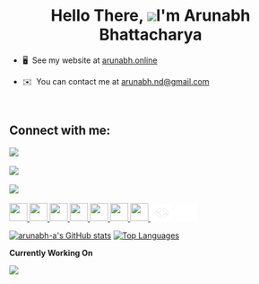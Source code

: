 <h1 align="center"> Hello There,  <img src="https://user-images.githubusercontent.com/18350557/176309783-0785949b-9127-417c-8b55-ab5a4333674e.gif" />I'm Arunabh Bhattacharya  </h1>


* 🖥️  See my website at [arunabh.online](http://arunabh.online)
  
* ✉️  You can contact me at [arunabh.nd@gmail.com](mailto:arunabh.nd@gmail.com)

&nbsp;

<h2 align="left">Connect with me:</h2>
<a href="https://www.github.com/arunabh-a" target="_blank" rel="noreferrer"><img src="https://img.shields.io/github/followers/arunabh-a?logo=github&style=for-the-badge&color=3382ed&labelColor=171717" /></a>

<a href="https://www.x.com/arunabh_exe" target="_blank" rel="noreferrer"><img
src="https://img.shields.io/twitter/follow/arunabh_exe?logo=twitter&style=for-the-badge&color=3382ed&labelColor=171717"
/></a>

<a href="https://www.twitch.tv/palpsyy" target="_blank" rel="noreferrer"><img
src="https://img.shields.io/twitch/status/palpsyy?logo=twitchsx&style=for-the-badge&color=3382ed&labelColor=171717&label=TWITCH+STATUS" /></a>


<p align="left"> 
<a href="https://www.codepen.io/arunabh-a" target="_blank" rel="noreferrer"> <picture> <source media="(prefers-color-scheme: dark)" srcset="https://raw.githubusercontent.com/danielcranney/readme-generator/main/public/icons/socials/codepen-dark.svg" /> 
  <source media="(prefers-color-scheme: light)" srcset="https://raw.githubusercontent.com/danielcranney/readme-generator/main/public/icons/socials/codepen.svg" /> 
  <img src="https://raw.githubusercontent.com/danielcranney/readme-generator/main/public/icons/socials/codepen.svg" width="32" height="32" /> </picture> </a> 

<a href="https://www.dev.to/arunabh" target="_blank" rel="noreferrer"> 
<picture> 
  <source media="(prefers-color-scheme: dark)" srcset="https://raw.githubusercontent.com/danielcranney/readme-generator/main/public/icons/socials/devdotto-dark.svg" /> 
  <source media="(prefers-color-scheme: light)" srcset="https://raw.githubusercontent.com/danielcranney/readme-generator/main/public/icons/socials/devdotto.svg" /> 
  <img src="https://raw.githubusercontent.com/danielcranney/readme-generator/main/public/icons/socials/devdotto.svg" width="32" height="32" /> </picture> </a> 

<a href="https://discord.com/users/809714813562257418" target="_blank" rel="noreferrer"> 
<picture> 
  <source media="(prefers-color-scheme: dark)" srcset="https://github.com/arunabh-a/arunabh-a/blob/main/icons/discord-fill.svg" /> 
  <source media="(prefers-color-scheme: light)" srcset="https://raw.githubusercontent.com/danielcranney/readme-generator/main/public/icons/socials/discord.svg" /> 
  <img src="https://github.com/danielcranney/profileme-dev/blob/main/public/icons/socials/discord.svg" width="32" height="32" /> </picture> </a> 
<a href="http://www.instagram.com/_arunabh.02" target="_blank" rel="noreferrer"> 
  <picture> 
    <source media="(prefers-color-scheme: dark)" srcset="https://github.com/arunabh-a/arunabh-a/blob/main/icons/instagram-line.svg" /> 
    <source media="(prefers-color-scheme: light)" srcset="https://raw.githubusercontent.com/danielcranney/readme-generator/main/public/icons/socials/instagram.svg" /> 
    <img src="https://raw.githubusercontent.com/danielcranney/readme-generator/main/public/icons/socials/instagram.svg" width="32" height="32" /> </picture> </a> 
<a href="https://www.linkedin.com/in/arunabhaa" target="_blank" rel="noreferrer"> 
  <picture> 
    <source media="(prefers-color-scheme: dark)" srcset="https://raw.githubusercontent.com/danielcranney/readme-generator/main/public/icons/socials/linkedin-dark.svg" /> 
    <source media="(prefers-color-scheme: light)" srcset="https://raw.githubusercontent.com/danielcranney/readme-generator/main/public/icons/socials/linkedin.svg" /> 
    <img src="https://raw.githubusercontent.com/danielcranney/readme-generator/main/public/icons/socials/linkedin.svg" width="32" height="32" /> </picture> </a> 
<a href="https://www.stackoverflow.com/users/19496359" target="_blank" rel="noreferrer"> 
  <picture> 
    <source media="(prefers-color-scheme: dark)" srcset="https://github.com/arunabh-a/arunabh-a/blob/main/icons/stack-overflow-fill.svg" /> 
    <source media="(prefers-color-scheme: light)" srcset="https://raw.githubusercontent.com/danielcranney/readme-generator/main/public/icons/socials/stackoverflow.svg" /> 
    <img src="https://raw.githubusercontent.com/danielcranney/readme-generator/main/public/icons/socials/stackoverflow.svg" width="32" height="32" /> </picture> </a> 
<a href="https://www.x.com/arunabh_exe" target="_blank" rel="noreferrer"> 
  <picture> 
    <source media="(prefers-color-scheme: dark)" srcset="https://raw.githubusercontent.com/danielcranney/readme-generator/main/public/icons/socials/twitter-dark.svg" /> 
    <source media="(prefers-color-scheme: light)" srcset="https://raw.githubusercontent.com/danielcranney/readme-generator/main/public/icons/socials/twitter.svg" /> 
    <img src="https://raw.githubusercontent.com/danielcranney/readme-generator/main/public/icons/socials/twitter.svg" width="32" height="32" /> </picture> </a>
<a href="https://arunabh.page.link/googledeveloper" target="blank">
  <img src="https://github.com/arunabh-a/arunabh-a/blob/main/icons/gdev.png" alt="gdev" height="30" width="40" /></a>
<a href="https://leetcode.com/arunabh-a/" target="blank">
  <img src="https://github.com/arunabh-a/arunabh-a/blob/main/icons/leetcode.svg" alt="arunabh-a" height="30" width="40" /></a>

<!-- <a href="https://www.github.com/arunabh-a" target="_blank" rel="noreferrer"> <picture> <source media="(prefers-color-scheme: dark)" srcset="https://raw.githubusercontent.com/danielcranney/readme-generator/main/public/icons/socials/github-dark.svg" /> <source media="(prefers-color-scheme: light)" srcset="https://raw.githubusercontent.com/danielcranney/readme-generator/main/public/icons/socials/github.svg" /> <img src="https://raw.githubusercontent.com/danielcranney/readme-generator/main/public/icons/socials/github.svg" width="32" height="32" /> </picture> </a>  -->
</p>



<a href="http://www.github.com/arunabh-a"><img src="https://github-readme-stats.vercel.app/api?username=arunabh-a&show_icons=true&hide=stars,&count_private=true&title_color=6366f1&text_color=ffffff&icon_color=3382ed&bg_color=171717&hide_border=true&show_icons=true" alt="arunabh-a's GitHub stats" /></a>
<a href="https://github.com/arunabh-a" align="left"><img src="https://github-readme-stats.vercel.app/api/top-langs/?username=arunabh-a&langs_count=10&title_color=6366f1&text_color=ffffff&icon_color=3382ed&bg_color=171717&hide_border=true&locale=en&custom_title=Top%20%Languages" alt="Top Languages" /></a>

<b>Currently Working On</b>

<div width="100%" align="center"><a href="https://github.com/arunabh-a/Shirclex" align="left"><img align="left" width="45%" src="https://github-readme-stats.vercel.app/api/pin/?username=arunabh-a&repo=Shirclex&title_color=6366f1&text_color=ffffff&icon_color=3382ed&bg_color=171717&hide_border=true&locale=en" /></a></div><br /><br /><br /><br /><br /><br /><br />
